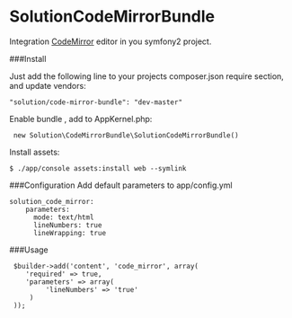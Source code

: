 SolutionCodeMirrorBundle
========================

Integration  [CodeMirror](http://codemirror.net/) editor in you symfony2 project.

###Install

Just add the following line to your projects composer.json require section, and update vendors:
~~~~
"solution/code-mirror-bundle": "dev-master"
~~~~

Enable bundle , add to AppKernel.php:
~~~~
 new Solution\CodeMirrorBundle\SolutionCodeMirrorBundle()
~~~~

Install assets:
~~~~
$ ./app/console assets:install web --symlink
~~~~

###Configuration
Add default parameters to app/config.yml
~~~~
solution_code_mirror:
    parameters:
      mode: text/html
      lineNumbers: true
      lineWrapping: true
~~~~

###Usage
~~~~
 $builder->add('content', 'code_mirror', array(
    'required' => true,
    'parameters' => array(
         'lineNumbers' => 'true'
     )
 ));
~~~~

